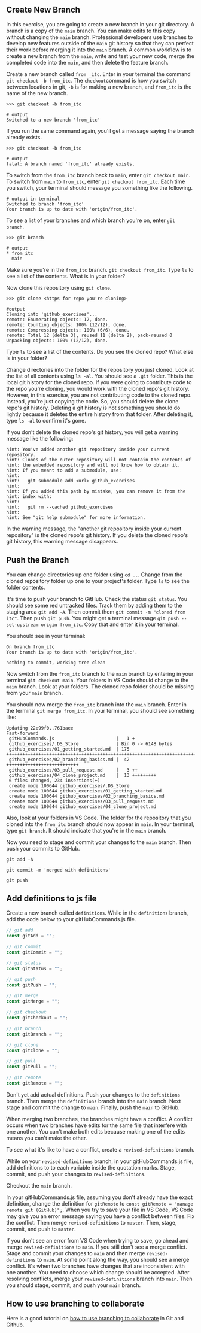 ## Create New Branch

In this exercise, you are going to create a new branch in your git directory. A branch is a copy of the `main` branch. You can make edits to this copy without changing the `main` branch. Professional developers use branches to develop new features outside of the `main` git history so that they can perfect their work before merging it into the `main` branch. A common workflow is to create a new branch from the `main`, write and test your new code, merge the completed code into the `main`, and then delete the feature branch.

Create a new branch called `from _itc`. Enter in your terminal the command `git checkout -b from_itc`. The `checkout`command is how you switch between locations in git, `-b` is for making a new branch, and `from_itc` is the name of the new branch.

```shell
>>> git checkout -b from_itc

# output
Switched to a new branch 'from_itc'
```

If you run the same command again, you'll get a message saying the branch already exists.

```shell
>>> git checkout -b from_itc

# output
fatal: A branch named 'from_itc' already exists.
```

To switch from the `from_itc` branch back to `main`, enter `git checkout main`. To switch from `main` to `from_itc`, enter `git checkout from_itc`. Each time you switch, your terminal should message you something like the following.

```
# output in terminal
Switched to branch 'from_itc'
Your branch is up to date with 'origin/from_itc'.
```

To see a list of your branches and which branch you're on, enter `git branch`.

```
>>> git branch

# output
* from_itc
  main
```

Make sure you're in the `from_itc` branch. `git checkout from_itc`. Type `ls` to see a list of the contents. What is in your folder?

Now clone this repository using `git clone`.

```
>>> git clone <https for repo you're cloning>

#output
Cloning into 'github_exercises'...
remote: Enumerating objects: 12, done.
remote: Counting objects: 100% (12/12), done.
remote: Compressing objects: 100% (6/6), done.
remote: Total 12 (delta 3), reused 11 (delta 2), pack-reused 0
Unpacking objects: 100% (12/12), done.
```

Type `ls` to see a list of the contents. Do you see the cloned repo? What else is in your folder?

Change directories into the folder for the repository you just cloned. Look at the list of all contents using `ls -al`. You should see a `.git` folder. This is the local git history for the cloned repo. If you were going to contribute code to the repo you're cloning, you would work with the cloned repo's git history. However, in this exercise, you are not contributing code to the cloned repo. Instead, you're just copying the code. So, you should delete the clone repo's git history. Deleting a git history is not something you should do lightly because it deletes the entire history from that folder. After deleting it, type `ls -al` to confirm it's gone.

If you don't delete the cloned repo's git history, you will get a warning message like the following:

```
hint: You've added another git repository inside your current repository.
hint: Clones of the outer repository will not contain the contents of
hint: the embedded repository and will not know how to obtain it.
hint: If you meant to add a submodule, use:
hint:
hint:   git submodule add <url> github_exercises
hint:
hint: If you added this path by mistake, you can remove it from the
hint: index with:
hint:
hint:   git rm --cached github_exercises
hint:
hint: See "git help submodule" for more information.
```

In the warning message, the "another git repository inside your current repository" is the cloned repo's git history. If you delete the cloned repo's git history, this warning message disappears.

## Push the Branch

You can change directories up one folder using `cd ..`. Change from the cloned repository folder up one to your project's folder. Type `ls` to see the folder contents.

It's time to push your branch to GitHub. Check the status `git status`. You should see some red untracked files. Track them by adding them to the staging area `git add -A`. Then commit them `git commit -m "cloned from itc"`. Then push `git push`. You might get a terminal message `git push --set-upstream origin from_itc`. Copy that and enter it in your terminal.

You should see in your terminal:

```
On branch from_itc
Your branch is up to date with 'origin/from_itc'.

nothing to commit, working tree clean
```

Now switch from the `from_itc` branch to the `main` branch by entering in your terminal `git checkout main`. Your folders in VS Code should change to the `main` branch. Look at your folders. The cloned repo folder should be missing from your `main` branch.

You should now merge the `from_itc` branch into the `main` branch. Enter in the terminal `git merge from_itc`. In your terminal, you should see something like:

```
Updating 22e99f0..761baee
Fast-forward
 gitHubCommands.js                       |   1 +
 github_exercises/.DS_Store              | Bin 0 -> 6148 bytes
 github_exercises/01_getting_started.md  | 175 ++++++++++++++++++++++++++++++++++++++++++++++++++++++++++++++++++++++++++++++++++++++++++++++++++++++++++++++
 github_exercises/02_branching_basics.md |  42 +++++++++++++++++++++++++++
 github_exercises/03_pull_request.md     |   3 ++
 github_exercises/04_clone_project.md    |  13 +++++++++
 6 files changed, 234 insertions(+)
 create mode 100644 github_exercises/.DS_Store
 create mode 100644 github_exercises/01_getting_started.md
 create mode 100644 github_exercises/02_branching_basics.md
 create mode 100644 github_exercises/03_pull_request.md
 create mode 100644 github_exercises/04_clone_project.md
```

Also, look at your folders in VS Code. The folder for the repository that you cloned into the `from_itc` branch should now appear in `main`. In your terminal, type `git branch`. It should indicate that you're in the `main` branch.

Now you need to stage and commit your changes to the `main` branch. Then push your commits to GitHub.

```
git add -A

git commit -m 'merged with definitions'

git push
```

## Add definitions to js file

Create a new branch called `definitions`. While in the `definitions` branch, add the code below to your gitHubCommands.js file.

```js
// git add
const gitAdd = "";

// git commit
const gitCommit = "";

// git status
const gitStatus = "";

// git push
const gitPush = "";

// git merge
const gitMerge = "";

// git checkout
const gitCheckout = "";

// git branch
const gitBranch = "";

// git clone
const gitClone = "";

// git pull
const gitPull = "";

// git remote
const gitRemote = "";
```

Don't yet add actual definitions. Push your changes to the `definitions` branch. Then merge the `definitions` branch into the `main` branch. Next stage and commit the change to `main`. Finally, push the `main` to GitHub.

When merging two branches, the branches might have a conflict. A conflict occurs when two branches have edits for the same file that interfere with one another. You can't make both edits because making one of the edits means you can't make the other.

To see what it's like to have a conflict, create a `revised-definitions` branch.

While on your `revised-definitions` branch, in your gitHubCommands.js file, add definitions to to each variable inside the quotation marks. Stage, commit, and push your changes to `revised-definitions`.

Checkout the `main` branch.

In your gitHubCommands.js file, assuming you don't already have the exact definition, change the definition for `gitRemote` to `const gitRemote = "manage remote git (GitHub)";`. When you try to save your file in VS Code, VS Code may give you an error message saying you have a conflict between files. Fix the conflict. Then merge `revised-definitions` to `master`. Then, stage, commit, and push to `master`.

If you don't see an error from VS Code when trying to save, go ahead and merge `revised-definitions` to `main`. If you still don't see a merge conflict. Stage and commit your changes to `main` and then merge `revised-definitions` to `main`. At some point along the way, you should see a merge conflict. It's when two branches have changes that are inconsistent with one another. You need to choose which change should be accepted. After resolving conflicts, merge your `revised-definitions` branch into `main`. Then you should stage, commit, and push your `main` branch.

## How to use branching to collaborate  

Here is a good tutorial on [how to use branching to collaborate](https://youtu.be/MnUd31TvBoU) in Git and Github.
